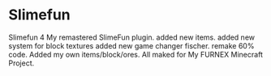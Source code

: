 # Slimefun
Slimefun 4 My remastered SlimeFun plugin.
added new items.
added new system for block textures
added new game changer fischer. 
remake 60% code. Added my own items/block/ores.
All maked for My FURNEX Minecraft Project.
